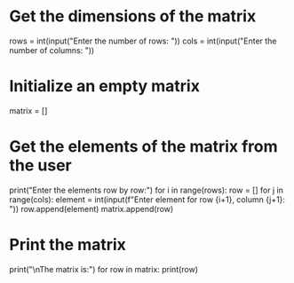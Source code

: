 # Get the dimensions of the matrix
rows = int(input("Enter the number of rows: "))
cols = int(input("Enter the number of columns: "))

# Initialize an empty matrix
matrix = []

# Get the elements of the matrix from the user
print("Enter the elements row by row:")
for i in range(rows):
    row = []
    for j in range(cols):
        element = int(input(f"Enter element for row {i+1}, column {j+1}: "))
        row.append(element)
    matrix.append(row)

# Print the matrix
print("\nThe matrix is:")
for row in matrix:
    print(row)
